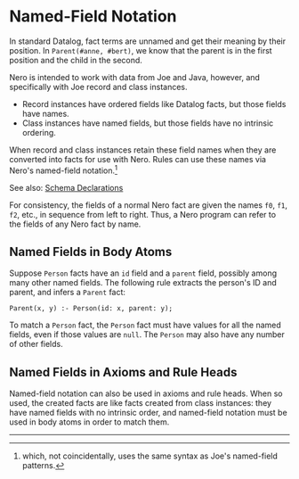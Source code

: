 # Named-Field Notation

In standard Datalog, fact terms are unnamed and get their meaning by their
position.  In `Parent(#anne, #bert)`, we know that the parent is in the first
position and the child in the second.

Nero is intended to work with data from Joe and Java, however, and specifically
with Joe record and class instances.

- Record instances have ordered fields like Datalog facts, but those fields
  have names.
- Class instances have named fields, but those fields have no intrinsic 
  ordering.

When record and class instances retain these field names when they 
are converted into facts for use with Nero.  Rules can use these names
via Nero's named-field notation.[^1]

See also: [Schema Declarations](schema.md)

For consistency, the fields of a normal Nero fact are given the names
`f0`, `f1`, `f2`, etc., in sequence from left to right.  Thus, a Nero program
can refer to the fields of any Nero fact by name.

## Named Fields in Body Atoms

Suppose `Person` facts have an `id` field and a `parent` field, possibly
among many other named fields. The following rule extracts the person's
ID and parent, and infers a `Parent` fact:

```nero
Parent(x, y) :- Person(id: x, parent: y);
``` 

To match a `Person` fact, the `Person` fact must have values for all the
named fields, even if those values are `null`.  The `Person` may also
have any number of other fields.

## Named Fields in Axioms and Rule Heads

Named-field notation can also be used in axioms and rule heads.  When
so used, the created facts are like facts created from class instances:
they have named fields with no intrinsic order, and named-field
notation must be used in body atoms in order to match them.

---

[^1]: which, not coincidentally, uses the same syntax as Joe's
named-field patterns.
